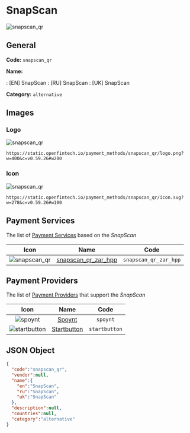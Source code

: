 
# SnapScan 
![snapscan_qr](https://static.openfintech.io/payment_methods/snapscan_qr/logo.png?w=400&c=v0.59.26#w200)  

## General 
**Code:** `snapscan_qr` 
 
**Name:** 
 
:	[EN] SnapScan 
:	[RU] SnapScan 
:	[UK] SnapScan 
 
**Category:** `alternative` 
 

## Images 

### Logo 
![snapscan_qr](https://static.openfintech.io/payment_methods/snapscan_qr/logo.png?w=400&c=v0.59.26#w200)  

```
https://static.openfintech.io/payment_methods/snapscan_qr/logo.png?w=400&c=v0.59.26#w200
```  

### Icon 
![snapscan_qr](https://static.openfintech.io/payment_methods/snapscan_qr/icon.svg?w=278&c=v0.59.26#w100)  

```
https://static.openfintech.io/payment_methods/snapscan_qr/icon.svg?w=278&c=v0.59.26#w100
```  

## Payment Services 
 
The list of [Payment Services](/payment-services/) based on the _SnapScan_ 

|Icon|Name|Code| 
|:---:|:---:|:---:| 
|![snapscan_qr](https://static.openfintech.io/payment_methods/snapscan_qr/icon.svg?w=278&c=v0.59.26#w100) |[snapscan_qr_zar_hpp](/payment-services/snapscan_qr_zar_hpp/)|`snapscan_qr_zar_hpp`| 
 

## Payment Providers 
 
The list of [Payment Providers](/payment-providers/) that support the _SnapScan_ 

|Icon|Name|Code| 
|:---:|:---:|:---:| 
|![spoynt](https://static.openfintech.io/payment_providers/spoynt/icon.svg?w=278&c=v0.59.26#w100) |[Spoynt](/payment-providers/spoynt/)|`spoynt`| 
|![startbutton](https://static.openfintech.io/payment_providers/startbutton/icon.png?w=278&c=v0.59.26#w100) |[Startbutton](/payment-providers/startbutton/)|`startbutton`| 
 

## JSON Object 

```json
{
  "code":"snapscan_qr",
  "vendor":null,
  "name":{
    "en":"SnapScan",
    "ru":"SnapScan",
    "uk":"SnapScan"
  },
  "description":null,
  "countries":null,
  "category":"alternative"
}
```  

